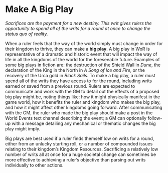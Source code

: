 # Make A Big Play

*Sacrifices are the payment for a new destiny. This writ gives rulers the opportunity to spend all of the writs for a round at once to change the status quo of reality.*

When a ruler feels that the way of the world simply must change in order for their kingdom to thrive, they can make a **big play**. A big play in WoR is representative of a dramatic and historic event that will impact the way of life in all the kingdoms of the world for the foreseeable future. Examples of some big plays in fiction are: the destruction of the Shield Wall in *Dune*, the declaration of the King in the North in *A Song of Ice and Fire*, or the recovery of the Urca gold in *Black Sails*. To make a big play, a ruler must spend all of the writs they have access to for the round, including writs earned or saved from a previous round. Rulers are expected to communicate and work with the GM to detail out the effects of a proposed big play might be, noting things like: how it might physically manifest in the game world, how it benefits the ruler and kingdom who makes the big play, and how it might affect other kingdoms going forward. After communicating with the GM, the ruler who made the big play should make a post in the World Events text channel describing the event; a GM can optionally follow-up with a message detailing any mechanical or thematic changes the big play might imply.

Big plays are best used if a ruler finds themself low on writs for a round, either from an unlucky starting roll, or a number of compounded issues relating to their kingdom’s Kingdom Resources. Sacrificing a relatively low number of writs all at once for a huge societal change can sometimes be more effective to achieving a ruler’s objective than parsing out writs individually to other actions.

